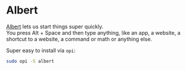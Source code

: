 # Albert

[Albert](https://albertlauncher.github.io/) lets us start things super quickly.\
You press Alt + Space and then type anything, like an app, a website, a shortcut to a website, a command or math or anything else.

Super easy to install via `opi`:
```bash
sudo opi -S albert
```